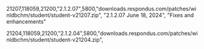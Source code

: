 
<man>21207,118059,21200,"2.1.2.07",5800,"downloads.respondus.com/patches/winldbchm/student/student-v21207.zip",
"2.1.2.07 June 18, 2024",
"Fixes and enhancements"

<auto>21204,118059,21200,"2.1.2.04",5800,"downloads.respondus.com/patches/winldbchm/student/student-v21204.zip",


       
